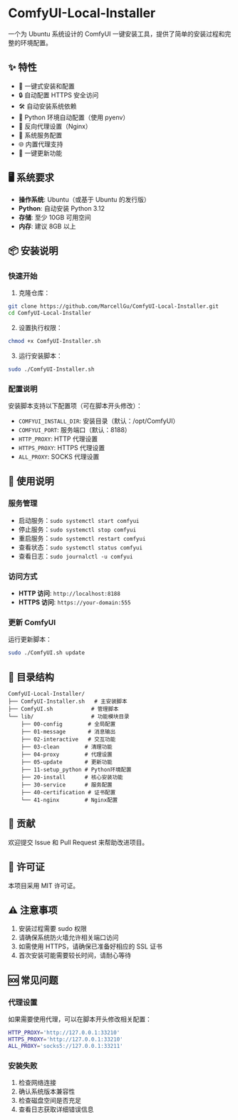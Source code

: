 # ComfyUI-Local-Installer

一个为 Ubuntu 系统设计的 ComfyUI 一键安装工具，提供了简单的安装过程和完整的环境配置。

## ✨ 特性

- 🚀 一键式安装和配置
- 🔒 自动配置 HTTPS 安全访问
- 🛠️ 自动安装系统依赖
- 🐍 Python 环境自动配置（使用 pyenv）
- 🔄 反向代理设置（Nginx）
- 🤖 系统服务配置
- 🌐 内置代理支持
- 🔄 一键更新功能

## 🖥️ 系统要求

- **操作系统**: Ubuntu（或基于 Ubuntu 的发行版）
- **Python**: 自动安装 Python 3.12
- **存储**: 至少 10GB 可用空间
- **内存**: 建议 8GB 以上

## 📦 安装说明

### 快速开始

1. 克隆仓库：
```bash
git clone https://github.com/MarcellGu/ComfyUI-Local-Installer.git
cd ComfyUI-Local-Installer
```

2. 设置执行权限：
```bash
chmod +x ComfyUI-Installer.sh
```

3. 运行安装脚本：
```bash
sudo ./ComfyUI-Installer.sh
```

### 配置说明

安装脚本支持以下配置项（可在脚本开头修改）：

- `COMFYUI_INSTALL_DIR`: 安装目录（默认：/opt/ComfyUI）
- `COMFYUI_PORT`: 服务端口（默认：8188）
- `HTTP_PROXY`: HTTP 代理设置
- `HTTPS_PROXY`: HTTPS 代理设置
- `ALL_PROXY`: SOCKS 代理设置

## 🚀 使用说明

### 服务管理

- 启动服务：`sudo systemctl start comfyui`
- 停止服务：`sudo systemctl stop comfyui`
- 重启服务：`sudo systemctl restart comfyui`
- 查看状态：`sudo systemctl status comfyui`
- 查看日志：`sudo journalctl -u comfyui`

### 访问方式

- **HTTP 访问**: `http://localhost:8188`
- **HTTPS 访问**: `https://your-domain:555`

### 更新 ComfyUI

运行更新脚本：
```bash
sudo ./ComfyUI.sh update
```

## 🔧 目录结构

```
ComfyUI-Local-Installer/
├── ComfyUI-Installer.sh   # 主安装脚本
├── ComfyUI.sh            # 管理脚本
└── lib/                  # 功能模块目录
    ├── 00-config        # 全局配置
    ├── 01-message       # 消息输出
    ├── 02-interactive   # 交互功能
    ├── 03-clean        # 清理功能
    ├── 04-proxy        # 代理设置
    ├── 05-update       # 更新功能
    ├── 11-setup_python # Python环境配置
    ├── 20-install      # 核心安装功能
    ├── 30-service      # 服务配置
    ├── 40-certification # 证书配置
    └── 41-nginx        # Nginx配置
```

## 🤝 贡献

欢迎提交 Issue 和 Pull Request 来帮助改进项目。

## 📝 许可证

本项目采用 MIT 许可证。

## ⚠️ 注意事项

1. 安装过程需要 sudo 权限
2. 请确保系统防火墙允许相关端口访问
3. 如需使用 HTTPS，请确保已准备好相应的 SSL 证书
4. 首次安装可能需要较长时间，请耐心等待

## 🆘 常见问题

### 代理设置
如果需要使用代理，可以在脚本开头修改相关配置：
```bash
HTTP_PROXY='http://127.0.0.1:33210'
HTTPS_PROXY='http://127.0.0.1:33210'
ALL_PROXY='socks5://127.0.0.1:33211'
```

### 安装失败
1. 检查网络连接
2. 确认系统版本兼容性
3. 检查磁盘空间是否充足
4. 查看日志获取详细错误信息

